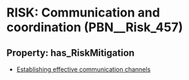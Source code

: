 # RISK: __Communication and coordination__ (PBN__Risk_457)

## Property: has_RiskMitigation

* [Establishing effective communication channels](PBN__RiskMitigation_647)

